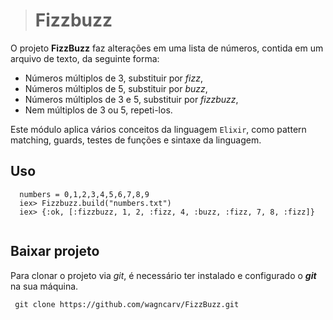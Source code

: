 > # Fizzbuzz

O projeto **FizzBuzz** faz alterações em uma lista de números, contida em um arquivo de texto, da seguinte forma:

 - Números múltiplos de 3, substituir por *fizz*,
 - Números múltiplos de 5, substituir por *buzz*,
 - Números múltiplos de 3 e 5, substituir por *fizzbuzz*,
 - Nem múltiplos de 3 ou 5, repeti-los.

Este módulo aplica vários conceitos da linguagem ```Elixir```, como pattern matching, guards, testes de funções e sintaxe da linguagem.

## Uso
```
  numbers = 0,1,2,3,4,5,6,7,8,9
  iex> Fizzbuzz.build("numbers.txt")
  iex> {:ok, [:fizzbuzz, 1, 2, :fizz, 4, :buzz, :fizz, 7, 8, :fizz]}
    
 ```

## Baixar projeto
Para clonar o projeto via *git*, é necessário ter instalado e configurado o ***git*** na sua máquina.
```git
 git clone https://github.com/wagncarv/FizzBuzz.git
```

